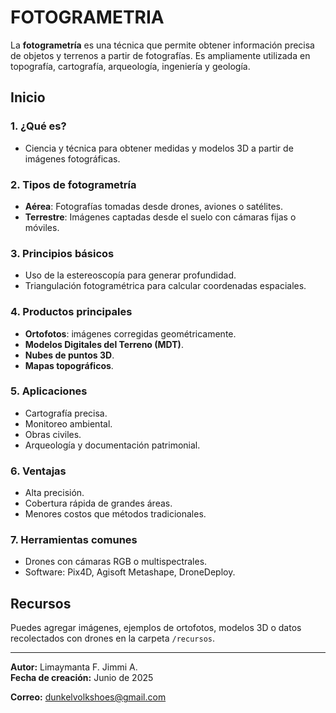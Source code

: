 # FOTOGRAMETRIA

La **fotogrametría** es una técnica que permite obtener información precisa de objetos y terrenos a partir de fotografías. Es ampliamente utilizada en topografía, cartografía, arqueología, ingeniería y geología.


##  Inicio

### 1. ¿Qué es?
- Ciencia y técnica para obtener medidas y modelos 3D a partir de imágenes fotográficas.

### 2. Tipos de fotogrametría
- **Aérea**: Fotografías tomadas desde drones, aviones o satélites.
- **Terrestre**: Imágenes captadas desde el suelo con cámaras fijas o móviles.

### 3. Principios básicos
- Uso de la estereoscopía para generar profundidad.
- Triangulación fotogramétrica para calcular coordenadas espaciales.

### 4. Productos principales
- **Ortofotos**: imágenes corregidas geométricamente.
- **Modelos Digitales del Terreno (MDT)**.
- **Nubes de puntos 3D**.
- **Mapas topográficos**.

### 5. Aplicaciones
- Cartografía precisa.
- Monitoreo ambiental.
- Obras civiles.
- Arqueología y documentación patrimonial.

### 6. Ventajas
- Alta precisión.
- Cobertura rápida de grandes áreas.
- Menores costos que métodos tradicionales.

### 7. Herramientas comunes
- Drones con cámaras RGB o multispectrales.
- Software: Pix4D, Agisoft Metashape, DroneDeploy.


##  Recursos

Puedes agregar imágenes, ejemplos de ortofotos, modelos 3D o datos recolectados con drones en la carpeta `/recursos`.

---

**Autor:** Limaymanta F. Jimmi A.  
**Fecha de creación:**  Junio de 2025

**Correo:** dunkelvolkshoes@gmail.com
